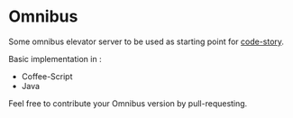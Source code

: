 # Omnibus

Some omnibus elevator server to be used as starting point for [code-story](http://www.code-story.net/blog/posts/s03e01).

Basic implementation in :

* Coffee-Script
* Java


Feel free to contribute your Omnibus version by pull-requesting.



